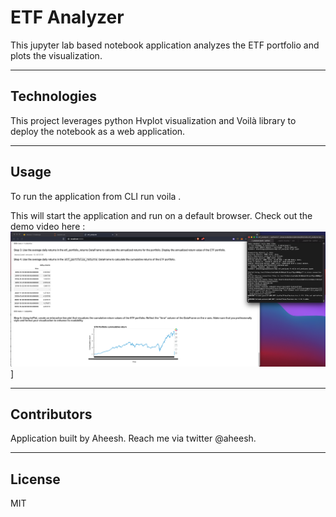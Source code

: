 # ETF Analyzer

This jupyter lab based notebook application analyzes the ETF portfolio and plots the visualization.

---

## Technologies

This project leverages python Hvplot visualization and Voilà library to deploy the notebook as a web application.

---

## Usage

To run the application from CLI run voila <Notebookname>.

This will start the application and run on a default browser. 
Check out the demo video here :[![Voila Demo](./Voila_app_demo.png)](./Module_7_challenge_Voila_demo.mov)]
    
    
---

## Contributors

Application built by Aheesh. Reach me via twitter @aheesh.

---

## License

MIT